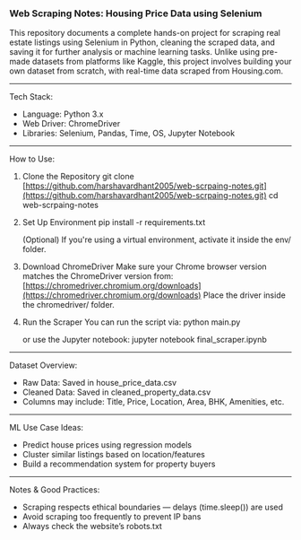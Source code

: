 
### Web Scraping Notes: Housing Price Data using Selenium

This repository documents a complete hands-on project for scraping real estate listings using Selenium in Python, cleaning the scraped data, and saving it for further analysis or machine learning tasks.
Unlike using pre-made datasets from platforms like Kaggle, this project involves building your own dataset from scratch, with real-time data scraped from Housing.com.

---

Tech Stack:

* Language: Python 3.x
* Web Driver: ChromeDriver
* Libraries: Selenium, Pandas, Time, OS, Jupyter Notebook

---

How to Use:

1. Clone the Repository
   git clone [https://github.com/harshavardhant2005/web-scrpaing-notes.git](https://github.com/harshavardhant2005/web-scrpaing-notes.git)
   cd web-scrpaing-notes

2. Set Up Environment
   pip install -r requirements.txt

   (Optional) If you're using a virtual environment, activate it inside the env/ folder.

3. Download ChromeDriver
   Make sure your Chrome browser version matches the ChromeDriver version from: [https://chromedriver.chromium.org/downloads](https://chromedriver.chromium.org/downloads)
   Place the driver inside the chromedriver/ folder.

4. Run the Scraper
   You can run the script via:
   python main.py

   or use the Jupyter notebook:
   jupyter notebook final\_scraper.ipynb

---

Dataset Overview:

* Raw Data: Saved in house\_price\_data.csv
* Cleaned Data: Saved in cleaned\_property\_data.csv
* Columns may include: Title, Price, Location, Area, BHK, Amenities, etc.
      
---

ML Use Case Ideas:

* Predict house prices using regression models
* Cluster similar listings based on location/features
* Build a recommendation system for property buyers

---

Notes & Good Practices:

* Scraping respects ethical boundaries — delays (time.sleep()) are used
* Avoid scraping too frequently to prevent IP bans
* Always check the website’s robots.txt


